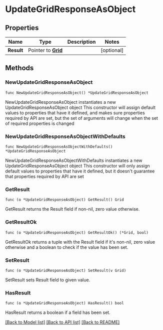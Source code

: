 # UpdateGridResponseAsObject

## Properties

Name | Type | Description | Notes
------------ | ------------- | ------------- | -------------
**Result** | Pointer to [**Grid**](Grid.md) |  | [optional] 

## Methods

### NewUpdateGridResponseAsObject

`func NewUpdateGridResponseAsObject() *UpdateGridResponseAsObject`

NewUpdateGridResponseAsObject instantiates a new UpdateGridResponseAsObject object
This constructor will assign default values to properties that have it defined,
and makes sure properties required by API are set, but the set of arguments
will change when the set of required properties is changed

### NewUpdateGridResponseAsObjectWithDefaults

`func NewUpdateGridResponseAsObjectWithDefaults() *UpdateGridResponseAsObject`

NewUpdateGridResponseAsObjectWithDefaults instantiates a new UpdateGridResponseAsObject object
This constructor will only assign default values to properties that have it defined,
but it doesn't guarantee that properties required by API are set

### GetResult

`func (o *UpdateGridResponseAsObject) GetResult() Grid`

GetResult returns the Result field if non-nil, zero value otherwise.

### GetResultOk

`func (o *UpdateGridResponseAsObject) GetResultOk() (*Grid, bool)`

GetResultOk returns a tuple with the Result field if it's non-nil, zero value otherwise
and a boolean to check if the value has been set.

### SetResult

`func (o *UpdateGridResponseAsObject) SetResult(v Grid)`

SetResult sets Result field to given value.

### HasResult

`func (o *UpdateGridResponseAsObject) HasResult() bool`

HasResult returns a boolean if a field has been set.


[[Back to Model list]](../README.md#documentation-for-models) [[Back to API list]](../README.md#documentation-for-api-endpoints) [[Back to README]](../README.md)


